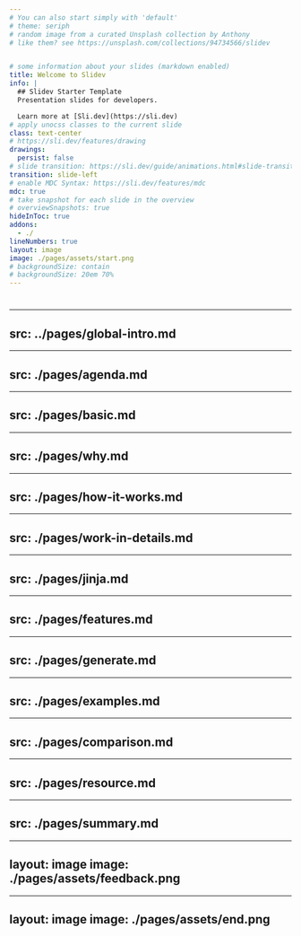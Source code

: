 ```yaml
---
# You can also start simply with 'default'
# theme: seriph
# random image from a curated Unsplash collection by Anthony
# like them? see https://unsplash.com/collections/94734566/slidev


# some information about your slides (markdown enabled)
title: Welcome to Slidev
info: |
  ## Slidev Starter Template
  Presentation slides for developers.

  Learn more at [Sli.dev](https://sli.dev)
# apply unocss classes to the current slide
class: text-center
# https://sli.dev/features/drawing
drawings:
  persist: false
# slide transition: https://sli.dev/guide/animations.html#slide-transitions
transition: slide-left
# enable MDC Syntax: https://sli.dev/features/mdc
mdc: true
# take snapshot for each slide in the overview
# overviewSnapshots: true
hideInToc: true
addons:
  - ./
lineNumbers: true
layout: image
image: ./pages/assets/start.png
# backgroundSize: contain
# backgroundSize: 20em 70%
---
```


#

---
src: ../pages/global-intro.md
---
---
src: ./pages/agenda.md
---
---
src: ./pages/basic.md
---
---
src: ./pages/why.md
---
---
src: ./pages/how-it-works.md
---
---
src: ./pages/work-in-details.md
---
---
src: ./pages/jinja.md
---
---
src: ./pages/features.md
---
---
src: ./pages/generate.md
---
---
src: ./pages/examples.md
---
---
src: ./pages/comparison.md
---
---
src: ./pages/resource.md
---
---
src: ./pages/summary.md
---
---
layout: image
image: ./pages/assets/feedback.png
---
---
layout: image
image: ./pages/assets/end.png
---